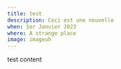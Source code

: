 ```yaml
---
title: test
description: Ceci est une nouvelle
when: 1er Janvier 2023
where: A strange place
image: imageuh
---
```


test content